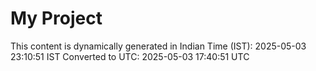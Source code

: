 # My Project

This content is dynamically generated in Indian Time (IST): 2025-05-03 23:10:51 IST
Converted to UTC: 2025-05-03 17:40:51 UTC

